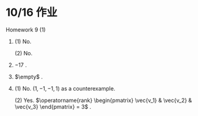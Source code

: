 # 10/16 作业

Homework 9 (1)

1. (1) No.
   
   (2) No.

2. $-17$ .

3. $\empty$ .

4. (1) No. $(1, -1, -1, 1)$ as a counterexample.
   
   (2) Yes. $\operatorname{rank} \begin{pmatrix} \vec{v_1} & \vec{v_2} & \vec{v_3} \end{pmatrix} = 3$ .
